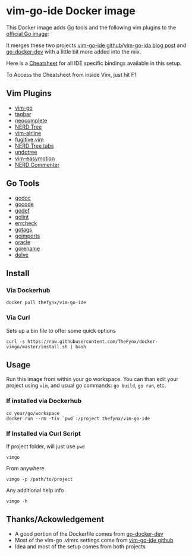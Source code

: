 # vim-go-ide Docker image

This Docker image adds [Go](https://golang.org/) tools and the following vim plugins to the [official Go image](https://registry.hub.docker.com/_/golang/):

It merges these two projects [vim-go-ide github](https://github.com/farazdagi/vim-go-ide)/[vim-go-ida blog post](http://farazdagi.com/blog/2015/vim-as-golang-ide/) and [go-docker-dev](https://github.com/mbrt/go-docker-dev) with a little bit more added into the mix.

Here is a [Cheatsheet](https://github.com/TheFynx/docker-vimgo/blob/master/dotfiles/home/dev/.vim/CHEATSHEET.md) for all IDE specific bindings available in this setup.

To Access the Cheatsheet from inside Vim, just hit F1

## Vim Plugins

* [vim-go](https://github.com/fatih/vim-go)
* [tagbar](https://github.com/majutsushi/tagbar)
* [neocomplete](https://github.com/Shougo/neocomplete)
* [NERD Tree](https://github.com/scrooloose/nerdtree)
* [vim-airline](https://github.com/bling/vim-airline)
* [fugitive.vim](https://github.com/tpope/vim-fugitive)
* [NERD Tree tabs](https://github.com/jistr/vim-nerdtree-tabs)
* [undotree](https://github.com/mbbill/undotree)
* [vim-easymotion](https://github.com/Lokaltog/vim-easymotion)
* [NERD Commenter](https://github.com/scrooloose/nerdcommenter)

## Go Tools

* [godoc](https://godoc.org/golang.org/x/tools/cmd/godoc)
* [gocode](https://github.com/nsf/gocode)
* [godef](https://github.com/rogpeppe/godef)
* [golint](https://github.com/golang/lint/golint)
* [errcheck](https://github.com/kisielk/errcheck)
* [gotags](https://github.com/jstemmer/gotags)
* [goimports](https://godoc.org/golang.org/x/tools/cmd/goimports)
* [oracle](https://godoc.org/golang.org/x/tools/cmd/oracle)
* [gorename](https://godoc.org/golang.org/x/tools/cmd/gorename)
* [delve](https://github.com/derekparker/delve)

## Install

### Via Dockerhub

`docker pull thefynx/vim-go-ide`

### Via Curl

Sets up a bin file to offer some quick options

`curl -s https://raw.githubusercontent.com/TheFynx/docker-vimgo/master/install.sh | bash`

## Usage

Run this image from within your go workspace. You can than edit your project using `vim`, and usual go commands: `go build`, `go run`, etc.

### If installed via Dockerhub

```
cd your/go/workspace
docker run --rm -tiv `pwd`:/project thefynx/vim-go-ide
```

### If Installed via Curl Script

If project folder, will just use `pwd`
```
vimgo
```

From anywhere
```
vimgo -p /path/to/project
```

Any additional help info
```
vimgo -h
```

## Thanks/Ackowledgement
* A good portion of the Dockerfile comes from [go-docker-dev](https://github.com/mbrt/go-docker-dev)
* Most of the vim-go .vimrc settings come from [vim-go-ide github](https://github.com/farazdagi/vim-go-ide)
* Idea and most of the setup comes from both projects


